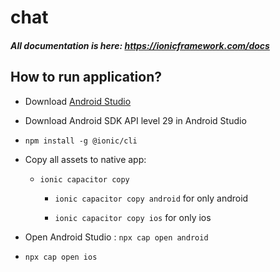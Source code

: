 # chat

##### All documentation is here: https://ionicframework.com/docs

## How to run application?

- Download [Android Studio](https://developer.android.com/studio)

- Download Android SDK API level 29 in Android Studio

- `npm install -g @ionic/cli`

- Copy all assets to native app: 

    * `ionic capacitor copy` 
    
        * `ionic capacitor copy android` for only android
    
        * `ionic capacitor copy ios` for only ios

- Open Android Studio : `npx cap open android`

- `npx cap open ios`

